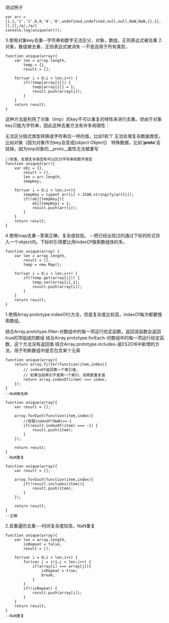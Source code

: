 测试例子
```
var arr = [1,1,'1','1',0,0,'0','0',undefined,undefined,null,null,NaN,NaN,{},{},[],[],/a/,/a/]
console.log(unique(arr));
```

3.使用对象key去重--字符串和数字无法区分，对象，数组，正则表达式被去重 2.对象，数组被去重，正则表达式被消失
--不是适用于所有类型，

```
function unique(array){
    var len = array.length,
        temp = {},
        result = [];

    for(var i = 0;i < len;i++) {
        if(!temp[array[i]]) {
            temp[array[i]] = 1;
            result.push(array[i]);
        }
    }
    return result;
}
```
这种方法是利用了对象（tmp）的key不可以重复的特性来进行去重。但由于对象key只能为字符串，因此这种去重方法有许多局限性：

无法区分隐式类型转换成字符串后一样的值，比如1和'1'
无法处理复杂数据类型，比如对象（因为对象作为key会变成[object Object]）
特殊数据，比如'__proto__'会挂掉，因为tmp对象的__proto__属性无法被重写
```
//改善，处理复杂类型和可以区分字符串和数字类型
function unique2(arr){
    var obj = {},
        result = [],
        len = arr.length,
        tempKey;

    for(var i = 0;i < len;i++){
        tempKey = typeof arr[i] + JSON.stringify(arr[i]);
        if(!obj[tempKey]){
            obj[tempKey] = 1;
            result.push(arr[i]);
        }
    }
    return result;
}
```

4.使用map去重--答案正确，复杂度较低。
--把已经出现过的通过下标的形式存入一个object内。下标的引用要比用indexOf搜索数组快的多。

```
function unique(array) {
    var len = array.length,
        result = [],
        temp = new Map();

    for(var i = 0;i < len;i++) {
        if(!temp.get(array[i])) {
            temp.set(array[i],1);
            result.push(array[i]);
        }
    }
    return result;
}
```

1.使用Array.prototype.indexOf()方法，但是复杂度比较高，indexOf每次都要搜索数组。

结合Array.prototype.filter-对数组中的每一项运行给定函数，返回该函数会返回true的项组成的数组
结合Array.prototype.forEach-对数组中的每一项运行给定函数，这个方法没有返回值
结合Array.prototype.includes-是ES2016中新增的方法，用于判断数组中是否包含某个元素

```
function unique(array){
    return array.filter(function(item,index){
        // indexOf返回第一个索引值，
        // 如果当前索引不是第一个索引，说明是重复值
        return array.indexOf(item) === index;
    });
}
--NaN被去掉
```

```
function unique(array){
    var result = [];

    array.forEach(function(item,index){
        //但是indexOf(NaN)==-1
        if(result.indexOf(item) === -1) {
            result.push(item);
        }
    });

    return result;
}
--NaN重复
```

```
function unique(array){
    var result = [];

    array.forEach(function(item,index){
        if(!result.includes(item)){
            result.push(item);
        }
    });

    return result;
}
--正确
```

2.双重遍历去重---时间复杂度较高，NaN重复
```
function unique(array){
    var len = array.length,
        isRepeat = false,
        result = [];

    for(var i = 0;i < len;i++) {
        for(var j = i+1;j < len;j++) {
            if(array[i] === array[j]){
                isRepeat = true;
                break;
            }
        }
        if(!isRepeat) {
            result.push(array[i]);
        }
    }
    return result;
}
--NaN重复
```
